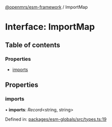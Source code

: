 [@openmrs/esm-framework](../API.md) / ImportMap

# Interface: ImportMap

## Table of contents

### Properties

- [imports](importmap.md#imports)

## Properties

### imports

• **imports**: *Record*<string, string\>

Defined in: [packages/esm-globals/src/types.ts:19](https://github.com/nk183/openmrs-esm-core/blob/master/packages/esm-globals/src/types.ts#L19)
